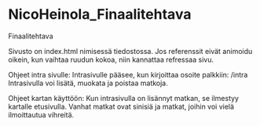 # NicoHeinola_Finaalitehtava
 Finaalitehtava

Sivusto on index.html nimisessä tiedostossa.
Jos referenssit eivät animoidu oikein, kun vaihtaa ruudun kokoa, niin kannattaa refressaa sivu.

Ohjeet intra sivulle:
Intrasivulle pääsee, kun kirjoittaa osoite palkkiin: /intra
Intrasivulla voi lisätä, muokata ja poistaa matkoja.

Ohjeet kartan käyttöön:
Kun intrasivulla on lisännyt matkan, se ilmestyy kartalle etusivulla.
Vanhat matkat ovat sinisiä ja matkat, joihin voi vielä ilmoittautua vihreitä.